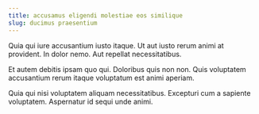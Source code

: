 ```yaml
---
title: accusamus eligendi molestiae eos similique
slug: ducimus praesentium
---
```


Quia qui iure accusantium iusto itaque. Ut aut iusto rerum animi at provident. In dolor nemo. Aut repellat necessitatibus.

Et autem debitis ipsam quo qui. Doloribus quis non non. Quis voluptatem accusantium rerum itaque voluptatum est animi aperiam.

Quia qui nisi voluptatem aliquam necessitatibus. Excepturi cum a sapiente voluptatem. Aspernatur id sequi unde animi.
